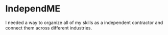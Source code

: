 # IndependME
I needed a way to organize all of my skills as a independent contractor and connect them across different industries. 
